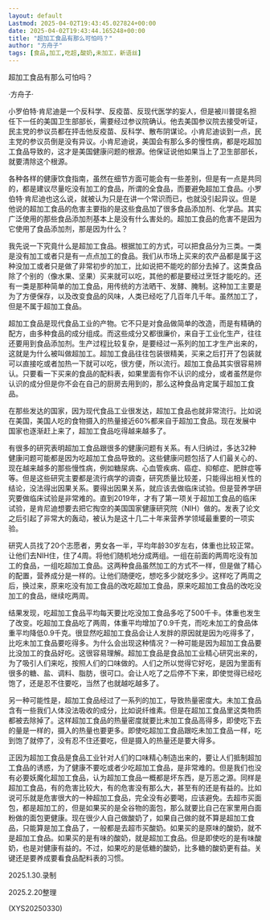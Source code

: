 ```yaml
---
layout: default
Lastmod: 2025-04-02T19:43:45.027824+00:00
date: 2025-04-02T19:43:44.165248+00:00
title: "超加工食品有那么可怕吗？"
author: "方舟子"
tags: [食品,加工,吃超,酸奶,未加工，新语丝]
---
```


超加工食品有那么可怕吗？

·方舟子·

小罗伯特·肯尼迪是一个反科学、反疫苗、反现代医学的妄人，但是被川普提名担任下一任的美国卫生部部长，需要经过参议院确认。他去美国参议院去接受听证，民主党的参议员都在抨击他反疫苗、反科学、散布阴谋论。小肯尼迪谈到一点，民主党的参议员倒是没有异议。小肯尼迪说，美国会有那么多的慢性病，都是吃超加工食品导致的，这才是美国健康问题的根源。他保证说他如果当上了卫生部部长，就要清除这个根源。

各种各样的健康饮食指南，虽然在细节方面可能会有一些差别，但是有一点是共同的，都是建议尽量吃没有加工的食品，所谓的全食品，而要避免超加工食品。小罗伯特·肯尼迪也这么说，就被认为只是在讲一个常识而已，也就没引起异议。但是他说的超加工食品的危害主要指的是这些食品加了很多食品添加剂、化学品。其实广泛使用的那些食品添加剂基本上是没有什么害处的。超加工食品的危害不是因为它使用了食品添加剂，那是因为什么？

我先说一下究竟什么是超加工食品。根据加工的方式，可以把食品分为三类。一类是没有加工或者只是有一点点加工的食品。我们从市场上买来的农产品都是属于这种没加工或者只是做了非常初步的加工，比如说把不能吃的部分去掉了。这类食品除了个别的（像水果、坚果）买来就可以吃，其他的都是要经过烹饪才能吃的。还有一类是那种简单的加工食品，用传统的方法晒干、发酵、腌制。这种加工主要是为了方便保存，以及改变食品的风味，人类已经吃了几百年几千年。虽然加工了，但是不属于超加工食品。

超加工食品是现代食品工业的产物。它不只是对食品做简单的改造，而是有精确的配方，由多种食品的成分组成。而这些成分又都很廉价，来自于工业化生产，往往还要用到食品添加剂。生产过程比较复杂，是要经过一系列的加工才生产出来的，这就是为什么被叫做超加工。超加工食品往往包装很精美，买来之后打开了包装就可以直接吃或者加热一下就可以吃，很方便，所以流行。超加工食品其实很容易辨认。只要看一下买来的食品的配料表，如果里面有你不认识的成分，或者虽然是你认识的成分但是你不会在自己的厨房去用到的，那么这种食品肯定属于超加工食品。

在那些发达的国家，因为现代食品工业很发达，超加工食品也就非常流行。比如说在美国，美国人吃的食物摄入的热量接近60%都来自于超加工食品。现在发展中国家也逐渐赶上来了，超加工食品吃得越来越多了。

有很多的研究表明超加工食品跟很多的健康问题有关系。有人归纳过，多达32种健康问题可能都是因为吃超加工食品导致的。这些健康问题包括了人们最关心的、现在越来越多的那些慢性病，例如糖尿病、心血管疾病、癌症、抑郁症、肥胖症等等。但是这些研究主要都是流行病学的调查，研究质量比较差，只能得出相关性的结论，没法得出因果关系。要得出因果关系，就应该去做临床试验。但是营养学研究要做临床试验是非常难的。直到2019年，才有了第一项关于超加工食品的临床试验，是肯尼迪想要去把它掏空的美国国家健康研究院（NIH）做的。发表了论文之后引起了非常大的轰动，被认为是这十几二十年来营养学领域最重要的一项实验。

研究人员找了20个志愿者，男女各一半，平均年龄30岁左右，体重也比较正常。让他们去NIH住，住了4周。将他们随机地分成两组。一组在前面的两周吃没有加工的食品，一组吃超加工食品。这两种食品虽然加工的方式不一样，但是做了精心的配置，营养成分是一样的。让他们随便吃，想吃多少就吃多少。这样吃了两周之后，换过来，原来吃没有加工食品的改吃超加工食品，原来吃超加工食品的改吃没加工的食品，继续吃两周。

结果发现，吃超加工食品平均每天要比吃没加工食品多吃了500千卡。体重也发生了改变。吃超加工食品吃了两周，体重平均增加了0.9千克，而吃未加工的食品体重平均降低0.9千克。很显然吃超加工食品会让人发胖的原因就是因为吃得多了，比吃未加工食品要吃得多。为什么会出现这种情况？一种可能是因为超加工食品要比没加工的食品好吃。这很容易理解。超加工食品是食品加工业精心研究出来的，为了吸引人们来吃，按照人们的口味做的。人们之所以觉得它好吃，是因为里面有很多的糖、盐、调料、脂肪，很可口。会让人吃了之后停不下来，即使觉得已经吃饱了，还是忍不住要吃，当然了也就越吃越多了。

另一种可能性是，超加工食品经过了一系列的加工，导致热量密度大。未加工食品含有一些我们人体没法吸收的成分，比如说纤维素。但是在超加工食品里这类物质都被去除掉了。这样超加工食品的热量密度就要比未加工食品高得多，即使吃下去的量是一样的，摄入的热量也要更多。即使吃超加工食品跟吃未加工食品一样，吃到饱了就停了，没有忍不住还要吃，但是摄入的热量还是要大得多。

正因为超加工食品是食品工业针对人们的口味精心制造出来的，要让人们抵制超加工食品的诱惑，为了健康不要吃或者少吃超加工食品，是非常难的。但是我们也没有必要妖魔化超加工食品，认为超加工食品一概都是坏东西，是万恶之源。同样是超加工食品，有的危害比较大，有的危害没有那么大，甚至有的还是有益的。比如说可乐就是危害很大的一种超加工食品，完全没有必要喝，应该避免。去超市买面包，都是超加工的，但是如果买的是全谷物的面包，那么就要比自己在家里用白面粉做的面包更健康。现在很少人自己做酸奶了，如果自己做的就不算是超加工食品，只能算是加工食品了，一般都是去超市买酸奶。如果买的是原味的酸奶，就不是超加工食品。如果买的是有味的酸奶，就是超加工食品。但是即使吃的是有味酸奶，也是对健康有益的。不过，如果吃的是低糖的酸奶，比多糖的酸奶更有益。关键还是要养成要看食品配料表的习惯。

2025.1.30.录制

2025.2.20整理

(XYS20250330)


